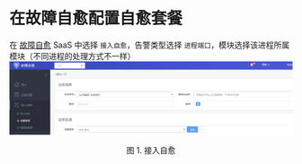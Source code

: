 # 在故障自愈配置自愈套餐

在 [故障自愈](5.1/FTA/Intro/README.md) SaaS 中选择 `接入自愈`，告警类型选择 `进程端口`，模块选择该进程所属模块（不同进程的处理方式不一样）
![](../../media/monitor003.png)
<center>图 1. 接入自愈</center>
